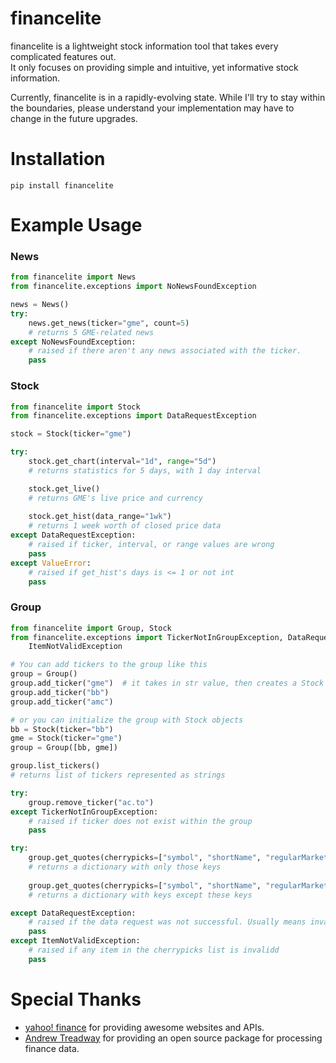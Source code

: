 # financelite
financelite is a lightweight stock information tool that takes every complicated features out.  
It only focuses on providing simple and intuitive, yet informative stock information.  

Currently, financelite is in a rapidly-evolving state. While I'll try to stay within the boundaries,
please understand your implementation may have to change in the future upgrades.

# Installation
`pip install financelite`

# Example Usage
### News
```python
from financelite import News
from financelite.exceptions import NoNewsFoundException

news = News()
try:
    news.get_news(ticker="gme", count=5)
    # returns 5 GME-related news
except NoNewsFoundException:
    # raised if there aren't any news associated with the ticker.
    pass
```
### Stock
```python
from financelite import Stock
from financelite.exceptions import DataRequestException

stock = Stock(ticker="gme")

try:
    stock.get_chart(interval="1d", range="5d")
    # returns statistics for 5 days, with 1 day interval

    stock.get_live()
    # returns GME's live price and currency
    
    stock.get_hist(data_range="1wk")
    # returns 1 week worth of closed price data
except DataRequestException:
    # raised if ticker, interval, or range values are wrong
    pass
except ValueError:
    # raised if get_hist's days is <= 1 or not int
    pass
```
### Group
```python
from financelite import Group, Stock
from financelite.exceptions import TickerNotInGroupException, DataRequestException, \
    ItemNotValidException

# You can add tickers to the group like this
group = Group()
group.add_ticker("gme")  # it takes in str value, then creates a Stock object with the ticker.
group.add_ticker("bb")
group.add_ticker("amc")

# or you can initialize the group with Stock objects
bb = Stock(ticker="bb")
gme = Stock(ticker="gme")
group = Group([bb, gme])

group.list_tickers()
# returns list of tickers represented as strings

try: 
    group.remove_ticker("ac.to")
except TickerNotInGroupException:
    # raised if ticker does not exist within the group
    pass

try:
    group.get_quotes(cherrypicks=["symbol", "shortName", "regularMarketPrice"])
    # returns a dictionary with only those keys
    
    group.get_quotes(cherrypicks=["symbol", "shortName", "regularMarketPrice"], exclude=True)
    # returns a dictionary with keys except these keys

except DataRequestException:
    # raised if the data request was not successful. Usually means invalid ticker.
    pass
except ItemNotValidException:
    # raised if any item in the cherrypicks list is invalidd
    pass
```


# Special Thanks
* [yahoo! finance](https://finance.yahoo.com/) for providing awesome websites and APIs.
* [Andrew Treadway](https://github.com/atreadw1492) for providing an open source package for processing finance data.